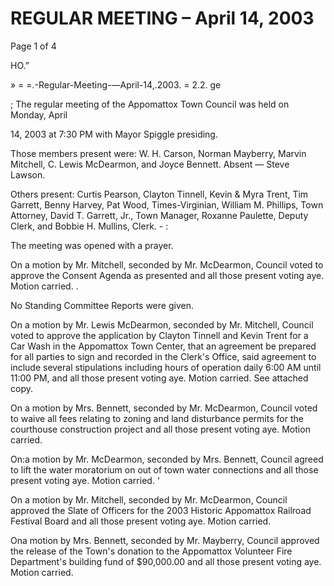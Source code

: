 # REGULAR MEETING – April 14, 2003

Page 1 of 4

HO.”

» = =.-Regular-Meeting-—April-14,.2003. = 2.2. ge

; The regular meeting of the Appomattox Town Council was held on Monday, April

14, 2003 at 7:30 PM with Mayor Spiggle presiding.

Those members present were: W. H. Carson, Norman Mayberry, Marvin Mitchell,
C. Lewis McDearmon, and Joyce Bennett. Absent — Steve Lawson.

Others present: Curtis Pearson, Clayton Tinnell, Kevin & Myra Trent, Tim
Garrett, Benny Harvey, Pat Wood, Times-Virginian, William M. Phillips, Town
Attorney, David T. Garrett, Jr., Town Manager, Roxanne Paulette, Deputy Clerk,
and Bobbie H. Mullins, Clerk. - :

The meeting was opened with a prayer.

On a motion by Mr. Mitchell, seconded by Mr. McDearmon, Council voted to
approve the Consent Agenda as presented and all those present voting aye.
Motion carried. .

No Standing Committee Reports were given.

On a motion by Mr. Lewis McDearmon, seconded by Mr. Mitchell, Council voted
to approve the application by Clayton Tinnell and Kevin Trent for a Car Wash in
the Appomattox Town Center, that an agreement be prepared for all parties to
sign and recorded in the Clerk's Office, said agreement to include several
stipulations including hours of operation daily 6:00 AM until 11:00 PM, and all
those present voting aye. Motion carried. See attached copy.

On a motion by Mrs. Bennett, seconded by Mr. McDearmon, Council voted to
waive all fees relating to zoning and land disturbance permits for the courthouse
construction project and all those present voting aye. Motion carried.

On:a motion by Mr. McDearmon, seconded by Mrs. Bennett, Council agreed to
lift the water moratorium on out of town water connections and all those present
voting aye. Motion carried. ‘

On a motion by Mr. Mitchell, seconded by Mr. McDearmon, Council approved the
Slate of Officers for the 2003 Historic Appomattox Railroad Festival Board and all
those present voting aye. Motion carried.

Ona motion by Mrs. Bennett, seconded by Mr. Mayberry, Council approved the
release of the Town's donation to the Appomattox Volunteer Fire Department's
building fund of $90,000.00 and all those present voting aye. Motion carried.